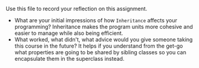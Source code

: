 Use this file to record your reflection on this assignment.

- What are your initial impressions of how `Inheritance` affects your programming?
    Inheritance makes the program units more cohesive and easier to manage while also being efficient.
- What worked, what didn't, what advice would you give someone taking this course in the future? 
    It helps if you understand from the get-go what properties are going to be shared by sibling classes so you can encapsulate them in the superclass instead.
